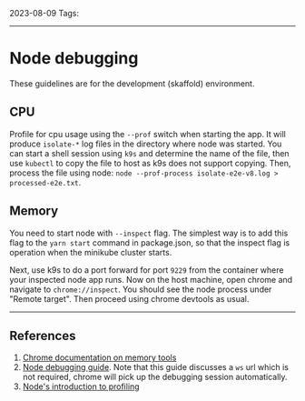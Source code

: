 2023-08-09
Tags:

---
# Node debugging

These guidelines are for the development (skaffold) environment.

## CPU

Profile for cpu usage using the `--prof` switch when starting the app. It will produce `isolate-*` log files in the directory
where node was started. You can start a shell session using `k9s` and determine the name of the file, then use `kubectl` to copy
the file to host as k9s does not support copying. Then, process the file using node: `node --prof-process isolate-e2e-v8.log > processed-e2e.txt`.


## Memory

You need to start node with `--inspect` flag. The simplest way is to add this flag to the `yarn start` command in package.json, so that the inspect flag is operation when the minikube cluster starts.

Next, use k9s to do a port forward for port `9229` from the container where your inspected node app runs. Now on the host machine, open chrome and navigate to `chrome://inspect`. You should see the node process under "Remote target". Then proceed using chrome devtools as usual.


---
## References
1. [Chrome documentation on memory tools](https://developer.chrome.com/docs/devtools/memory-problems/heap-snapshots/)
2. [Node debugging guide](https://nodejs.org/en/docs/guides/debugging-getting-started). Note that this guide discusses a `ws` url which is not required, chrome will pick up the debugging session automatically.
3. [Node's introduction to profiling](https://nodejs.org/en/docs/guides/simple-profiling)


